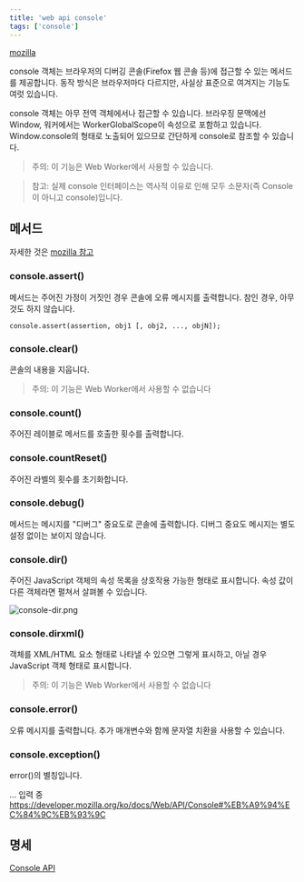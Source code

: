 ```yaml
---
title: 'web api console'
tags: ['console']
---
```


[mozilla](https://developer.mozilla.org/ko/docs/Web/API/Console)

console 객체는 브라우저의 디버깅 콘솔(Firefox 웹 콘솔 등)에 접근할 수 있는 메서드를 제공합니다. 동작 방식은 브라우저마다 다르지만, 사실상 표준으로 여겨지는 기능도 여럿 있습니다.

console 객체는 아무 전역 객체에서나 접근할 수 있습니다. 브라우징 문맥에선 Window, 워커에서는 WorkerGlobalScope이 속성으로 포함하고 있습니다. Window.console의 형태로 노출되어 있으므로 간단하게 console로 참조할 수 있습니다.

> 주의: 이 기능은 Web Worker에서 사용할 수 있습니다.

> 참고: 실제 console 인터페이스는 역사적 이유로 인해 모두 소문자(즉 Console이 아니고 console)입니다.

## 메서드

자세한 것은 [mozilla 참고](https://developer.mozilla.org/ko/docs/Web/API/Console#%EB%A9%94%EC%84%9C%EB%93%9C)

### console.assert()

메서드는 주어진 가정이 거짓인 경우 콘솔에 오류 메시지를 출력합니다. 참인 경우, 아무것도 하지 않습니다.

```
console.assert(assertion, obj1 [, obj2, ..., objN]);
```

### console.clear()

콘솔의 내용을 지웁니다.

> 주의: 이 기능은 Web Worker에서 사용할 수 없습니다

### console.count()

주어진 레이블로 메서드를 호출한 횟수를 출력합니다.

### console.countReset()

주어진 라벨의 횟수를 초기화합니다.

### console.debug()

메서드는 메시지를 "디버그" 중요도로 콘솔에 출력합니다. 디버그 중요도 메시지는 별도 설정 없이는 보이지 않습니다.

### console.dir()

주어진 JavaScript 객체의 속성 목록을 상호작용 가능한 형태로 표시합니다. 속성 값이 다른 객체라면 펼쳐서 살펴볼 수 있습니다.

![console-dir.png](https://media.prod.mdn.mozit.cloud/attachments/2012/07/09/3603/678b88d6716cbb4ae59927e8cd8b02d2/console-dir.png)

### console.dirxml()

객체를 XML/HTML 요소 형태로 나타낼 수 있으면 그렇게 표시하고, 아닐 경우 JavaScript 객체 형태로 표시합니다.

> 주의: 이 기능은 Web Worker에서 사용할 수 없습니다

### console.error()

오류 메시지를 출력합니다. 추가 매개변수와 함께 문자열 치환을 사용할 수 있습니다.

### console.exception()

error()의 별칭입니다.

... 입력 중 https://developer.mozilla.org/ko/docs/Web/API/Console#%EB%A9%94%EC%84%9C%EB%93%9C

## 명세

[Console API](https://console.spec.whatwg.org/)
